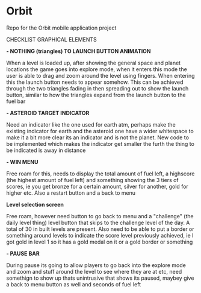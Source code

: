 # Orbit
Repo for the Orbit mobile application project


CHECKLIST
GRAPHICAL ELEMENTS


**- NOTHING (triangles) TO LAUNCH BUTTON ANIMATION**

When a level is loaded up, after showing the general space and planet locations the game goes into explore mode, when it enters this mode the user is able to drag and zoom around the level using fingers. When entering this the launch button needs to appear somehow. This can be achieved through the two triangles fading in then spreading out to show the launch button, similar to how the triangles expand from the launch button to the fuel bar

**- ASTEROID TARGET INDICATOR**

Need an indicator like the one used for earth atm, perhaps make the existing indicator for earth and the asteroid one have a wider whitespace to make it a bit more clear its an indicator and is not the planet. New code to be implemented which makes the indicator get smaller the furth the thing to be indicated is away in distance 


**- WIN MENU**

Free roam for this, needs to display the total amount of fuel left, a highscore (the highest amount of fuel left) and something showing the 3 tiers of scores, ie you get bronze for a certain amount, silver for another, gold for higher etc. Also a restart button and a back to menu


**Level selection screen**

Free roam, however need button to go back to menu and a "challenge" (the daily level thing) level button that skips to the challenge level of the day. A total of 30 in built levels are present. Also need to be able to put a border or something around levels to indicate the score level previously achieved, ie I got gold in level 1 so it has a gold medal on it or a gold border or something


**- PAUSE BAR**

During pause its going to allow players to go back into the explore mode and zoom and stuff around the level to see where they are at etc, need somethign to show up thats unintrusive that shows its paused, maybey give a back to menu button as well and seconds of fuel left
